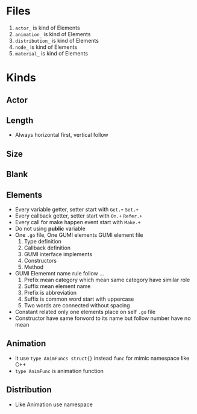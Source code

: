 
# Files
1. `actor_` is kind of Elements
1. `animation_` is kind of Elements
1. `distribution_` is kind of Elements
1. `node_` is kind of Elements
1. `material_` is kind of Elements
# Kinds
## Actor
## Length
* Always horizontal first, vertical follow
## Size
## Blank
## Elements
* Every variable getter, setter start with `Get.+` `Set.+`
* Every callback getter, setter start with `On.+` `Refer.+`
* Every call for make happen event start with `Make.+`
* Do not using **public** variable
* One `.go` file, One GUMI elements GUMI element file
    1. Type definition
    2. Callback definition
    3. GUMI interface implements
    4. Constructors
    5. Method
* GUMI Elememnt name rule follow ...
    1. Prefix mean category which mean same category have similar role
    2. Suffix mean element name 
    3. Prefix is abbreviation
    4. Suffix is common word start with uppercase
    5. Two words are connected without spacing
* Constant related only one elements place on self `.go` file
* Constructor have same forword to its name but follow number have no mean

## Animation
* It use `type AnimFuncs struct{}` instead `func` for mimic namespace like C++
* `type AnimFunc` is animation function

## Distribution
* Like Animation use namespace